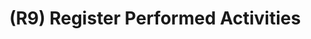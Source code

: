 ---
layout: page
title: (R9) Register Performed Activities
nav_order: 9
parent: Requirements
grand_parent: Software Development and Maintenance
permalink: /phases/operations/software_development_and_maintenance/requirements/r9/
---